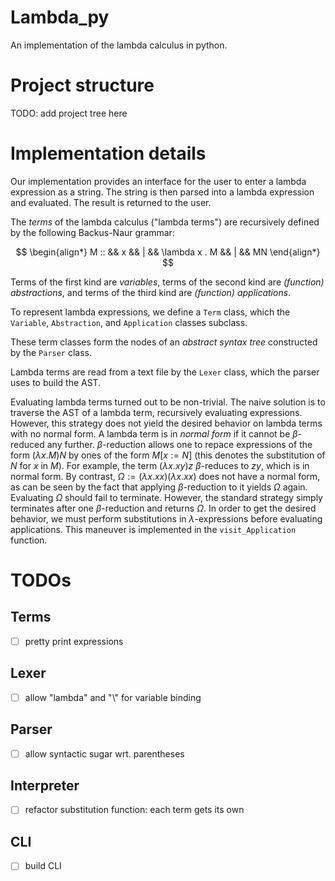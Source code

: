 # Lambda_py

An implementation of the lambda calculus in python.

# Project structure

TODO: add project tree here

# Implementation details

Our implementation provides an interface for the user to enter a lambda expression as a string.
The string is then parsed into a lambda expression and evaluated.
The result is returned to the user.

The _terms_ of the lambda calculus ("lambda terms") are recursively defined by the following Backus-Naur grammar:

$$
\begin{align*}
M :: &&  x && | && \lambda x . M && | && MN
\end{align*}
$$

Terms of the first kind are _variables_, terms of the second kind are _(function) abstractions_, and terms of the third kind are _(function) applications_.

To represent lambda expressions, we define a `Term` class, which the `Variable`, `Abstraction`, and `Application` classes subclass.

These term classes form the nodes of an _abstract syntax tree_ constructed by the `Parser` class.

Lambda terms are read from a text file by the `Lexer` class, which the parser uses to build the AST.

Evaluating lambda terms turned out to be non-trivial.
The naive solution is to traverse the AST of a lambda term, recursively evaluating expressions.
However, this strategy does not yield the desired behavior on lambda terms with no normal form.
A lambda term is in _normal form_ if it cannot be $\beta$-reduced any further.
$\beta$-reduction allows one to repace expressions of the form $(\lambda x.M)N$ by ones of the form $M[x := N]$ (this denotes the substitution of $N$ for $x$ in $M$).
For example, the term $(\lambda x.xy)z$ $\beta$-reduces to $zy$, which is in normal form.
By contrast, $\Omega := (\lambda x . xx)(\lambda x. xx)$ does not have a normal form, as can be seen by the fact that applying $\beta$-reduction to it yields $\Omega$ again.
Evaluating $\Omega$ should fail to terminate.
However, the standard strategy simply terminates after one $\beta$-reduction and returns $\Omega$.
In order to get the desired behavior, we must perform substitutions in $\lambda$-expressions before evaluating applications.
This maneuver is implemented in the `visit_Application` function.

# TODOs

## Terms

- [ ] pretty print expressions

## Lexer

- [ ] allow "lambda" and "\\" for variable binding

## Parser

- [ ] allow syntactic sugar wrt. parentheses

## Interpreter

- [ ] refactor substitution function: each term gets its own

## CLI

- [ ] build CLI
